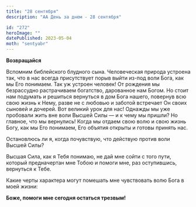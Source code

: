 ```yaml
---
title: "28 сентября"
description: "АА День за днем - 28 сентября"

id: "272"
heroImage: ""
datePublished: 2023-05-04
moth: "sentyabr"
---
```


**Возвращайся**

Вспомним библейского блудного сына. Человеческая природа устроена так, что в
нас всегда присутствует порыв выйти из-под воли Бога, как мы Его понимаем. Так
уж устроен человек! От рождения мы безрассудно растрачиваем богатство,
дарованное нам Богом. Но стоит нам подумать и решиться вернуться в дом Бога
нашего, повернув всю свою жизнь к Нему, разве не с любовью и заботой встречает
Он своих сыновей и дочерей. Вот великий урок для нас! Однажды мы уже пробовали
жить вне воли Высшей Силы — и к чему мы пришли? Но главное, что мы вернулись!
Когда мы отдаем свою волю и свою жизнь Богу, как мы Его понимаем, Его объятия
открыты и готовы принять нас.

Остановлюсь ли я, когда почувствую, что действую против воли Высшей Силы?

Высшая Сила, как я Тебя понимаю, не дай мне сойти с того пути, который
предначертан мне Тобою и помоги мне, раз оступившись, вернуться к Тебе.

Какие черты характера могут помешать мне чувствовать волю Бога в моей жизни:

**Боже, помоги мне сегодня остаться трезвым!**
